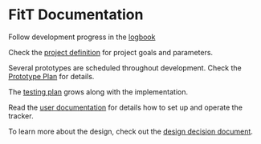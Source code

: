 # FitT Documentation

Follow development progress in the [logbook](Logbook.md)

Check the [project definition](ProjectDefinition.md) for project goals and parameters.

Several prototypes are scheduled throughout development. Check the [Prototype Plan](PrototypePlan.md) for details.

The [testing plan](TestingPlan.md) grows along with the implementation.

Read the [user documentation](UserDocumentation.md) for details how to set up and operate the tracker.

To learn more about the design, check out the [design decision document](DesignDecisions.md).
